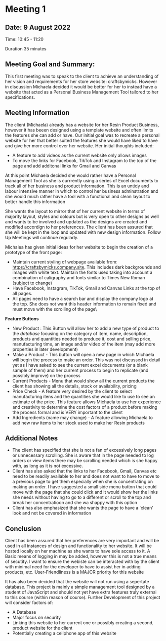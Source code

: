 
# Meeting 1
## Date: 9 August 2022
Time: 10:45 - 11:20

Duration 35 minutes

## Meeting Goal and Summary:
This first meeting was to speak to the client to achieve an understanding of her vision and requirements for her store website: craftsbymicks. However in discussion Michaela decided it would be better for her to instead have a website that acted as a Personal Business Management Tool tailored to her specifications.

## Meeting Information

The client (Michaela) already has a website for her Resin Product Business, however it has beeen designed using a template website and often limits the features she can add or have. Our initial goal was to recreate a personal website for her that better suited the features she would have liked to have and give her more control over her website. Her initial thoughts included:

- A feature to add videos as the current website only allows images
- To move the links for Facebook, TikTok and Instagram to the top of the page and add additonal links for Gmail and Canvas

At this point Michaela decided she would rather have a Personal Management Tool as she is currrently using a series of Excel documents to track all of her business and product information. This is an untidy and labour intensive manner in which to control her business adminstration and she would much rather have a tool with a functional and clean layout to better handle this information 

She wants the layout to mirror that of her current website in terms of majority layout, styles and colours but is very open to other designs as well and wants to be involved and updated as the designs are created and modified accordign to her preferences. The client has been assured that she will be kept in the loop and updated with new design information. Follow Up Meetings will continue regularly.

Michalea has given initial ideas for her website to begin the creation of a prototype of the front page:

- Maintain current styling of webpage available from: https://craftsbymicks.company.site. This includes dark backgrounds and images with white text. Maintain the fonts used taking into account a combination of caligraphy and fonts similar to Times New Roman (subject to change)
- Have Facebook, Instagram, TikTok, Gmail and Canvas Links at the top of all pages.
- All pages need to have a search bar and display the company logo at the top. She does not want this header information to remain fixed and must move with the scrolling of the page\

**Feature Buttons**
- New Product : This Button will allow her to add a new type of product to the *database* focusing on the category of item, name, description, products and quantities needed to produce it, cost and selling price, manufacturing time, an image and/or video of the item (may add more properties in later development)
- Make a Product - This button will open a new page in which Michaela will begin the process to make an order. This was not discussed in detail yet as I have asked to see the current excel documents (or a blank sample of them) and her current process to begin to replicate (and possibly improve) on the process
- Current Products - Menu that would show all the current products the client has showing all the details, stock or availability, pricing
- Price Check - A feature very desired by the client to select manufacturing itens and the quantities she would like to use to see an estimate of the price. This feature allows Michaela to use her experience and creativity to determine the cost factors of a product before making the process formal and is VERY important to the client
- Add Ingredients (name may change) - A feature allowing Michaela to add new raw items to her stock used to make her Resin products

## Additional Notes

- The client has specified that she is not a fan of excessively long pages or unnecessary scrolling. She is aware that in the page needed to log orders or view items there may be scrolling needed which is she happy with, as long as it is not excessive.
- Client has also asked that the links to her Facebook, Gmail, Canvas etc need to be readily available to her and does not want to have to move to a previous page to get them especially when she is concentrating on making an order. I have suggested a small side menu button that could move with the page that she could click and it would show her the links she needs without having to go to a different or scroll to the top and break her concentratioon and she wa shappy with this option
- Client has also emphasized that she wants the page to have a 'clean' look and not be covered in information 

## Conclusion

Client has been assured that her preferences are very important and will be used in all instances of design and functionality to her website. It will be hosted locally on her machine as she wants to have sole access to it. A Basic means of logging in may be added, however this is not a true means of secutity. I want to ensure the webiste can be interacted with by the client with minimal need for the developer to have to assist her in adding products, etc. User-Friendliness is a MAJOR priority for this website 

It has also been decided that the website will not run using a sepertate database. This project is mainly a simple management tool designed by a student of JavaScript and should not yet have extra features truly external to this course (within reason of course). Further Development of this project will consider factors of:
- A Database
- Major focus on security 
- Linking this website to her current one or possibly creating a second, product website for the client
- Potentially creating a cellphone app of this website 
